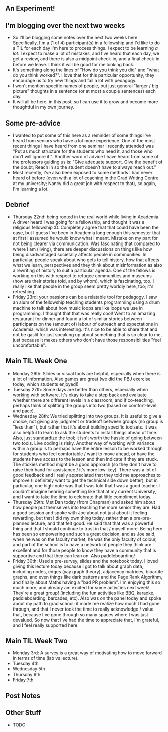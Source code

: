 ## An Experiment!

## I'm blogging over the next two weeks
- So I'll be blogging some notes over the next two weeks here. Specifically, I'm a (1 of 4) participant(s) in a fellowship and I'd like to do a TIL for each day
I'm here to process things. I expect to be learning *a lot*. I expect to make a lot of mistakes, and I've heard that each day, we get a review, and there is also
a midpoint check-in, and a final check-in before we leave. I think it will be good for me looking back.
- It's something along the lines of "How do you think you did" and "what do you think worked?". I love that for this particular opportunity, they
encourage us to try new things and fail a lot with pedagogy. 
- I won't mention specific names of people, but just general "larger / big picture" thoughts in a sentence (or at most a couple sentences) each day.
- It will all be here, in this post, so I can use it to grow and become more thoughtful in my own journey.

## Some pre-advice
- I wanted to put some of this here as a reminder of some things I've heard from seniors who have a lot more experience. One of the most recent things
I have heard from one seminar I recently attended was "Put as much structure for the students who need it, and those who don’t will ignore it.".
Another word of advice I have heard from some of the professors guiding us is:
"Give adequate support. Give the benefit of the doubt; Reach in so the student doesn’t have to always reach out."
- Most recently, I've also been exposed to some methods I had never heard of before (even with a lot of coaching in the Grad Writing Centre at my university; Nancy did a great job with respect to that), so again, I'm learning a lot.

## Debrief
- Thursday 22nd: being rooted in the real world while living in Academia. A driver heard I was going for a fellowship, and thought it was a religious fellowship :D. Completely agree that that could have been the case, but I guess I've been in Academia long enough this semester that at first I assumed he would know what I meant. Mistake on my part for not being clearer via communication. Was fascinating that compared to where I am (living), there are deeper discussions on things like how being disadvantaged societally affects people in communities. In particular, people speak about who gets to tell history, how that affects what we learn, perspectives and they think about misinformation as also a rewriting of history to suit a particular agenda. One of the fellows is working on this with respect to refugee communities and museums (how are their stories told, and by whom), which is fascinating, too. I really like that people in the group seem pretty worldly here, too; it's refreshing.
- Friday 23rd: your passions can be a relatable tool for pedagogy. I saw an alum of the fellowship teaching students programming using a drum machine to talk about how music loops are like loops we use in programming. I thought that that was really cool! Went to an amazing restaurant for dinner and found a lot of similar stories between participants on the (amount of) labour of outreach and expectations in Academia, which was interesting. It's nice to be able to share that and not be gaslit for just speaking up about something that is so clear to me, just because it makes others who don't have those responsibilities "feel uncomfortable".

## Main TIL Week One
- Monday 26th: Slides or visual tools are helpful, especially when there is a lot of information. Also games are great (we did the PBJ exercise today, which students enjoyed!)
- Tuesday 27th: Some days are better than others, especially when working with software. It's okay to take a step back and evaluate whether there are different levels in a classroom, and if co-teaching, perhaps think of splitting the groups into two (based on comfort-level and pace).
- Wednesday 28th: We tried splitting into two groups. It is useful to give a choice, not giving any judgment or tradeoff between groups (no group is "less than"), but rather that it's about building specific toolsets. It was also helpful to learn to ask the students to install things ahead of time. Also, just standardize the tool; it isn't worth the hassle of going between two tools. Live coding is risky. Another way of working with variance within a group is to perhaps have the entire lesson to be worked through for students who feel comfortable / want to move ahead, or have the students have access to the lesson and then indicate if they are stuck. The stickies method might be a good approach (so they don't have to raise their hand for assistance / it's more low-key). There was a lot of good feedback and I really appreciated that they told me approaches to improve (I definitely want to get the technical side down better), but in particular, one high-note was that I was told that I was a good teacher. I couldn't imagine hearing something like that at my current University, and I want to take the time to celebrate that little compliment today.
- Thursday 29th: Met Dan today (from Chapman) and asked him about how people put themselves into teaching the more senior they are. Had a good session and spoke with Joe about not just about it feeling rewarding, but that I did my own thing today, rather than a pre-pre-planned lecture, and that felt good. He said that that was a powerful thing and that I should continue to trust in that / myself more. Being here has been so empowering and such a great decision, and as Joe said, when he was on the faculty market, he was the only faculty of colour, and part of the school is to have a network of people they think are excellent and for those people to know they have a community that is supportive and that they can lean on. Also paddleboarding! 
- Friday 30th: Used a pre-survey, slides and the notebook today. I loved giving this lecture today because I got to talk about graph data, including nodes, edges (yay graph theory), adjacency matrices, bipartite graphs, and even things like dark patterns and the Page Rank Algorithm, and finally about Maths having a "bad PR problem". I'm enjoying this so much more, and already am excited for some activities next week! They're a great group! (including the fun activities like BBQ, karaoke, paddleboarding, barcades, etc). Also was on the panel today and spoke about my path to grad school; it made me realize how much I had gone through, and that I never took the time to really acknowledge / value that, because I've gone through so many spaces where I was just devalued. So now that I've had the time to appreciate that, I'm grateful, and I feel really supported here.

## Main TIL Week Two
- Monday 3rd: A survey is a great way of motivating how to move forward in terms of time (lab vs lecture).
- Tuesday 4th
- Wednesday 5th
- Thursday 6th
- Friday 7th

## Post Notes


## Other Stuff
- TODO

